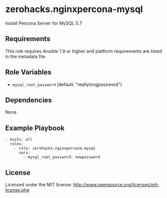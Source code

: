 # zerohacks.nginxpercona-mysql

Install Percona Server for MySQL 5.7

## Requirements

This role requires Ansible 1.9 or higher and platform requirements are listed in the metadata file.

## Role Variables

- `mysql_root_password` (default: "reallylongpassword")

## Dependencies

None

## Example Playbook

    - hosts: all
      roles:
        - role: zerohacks.nginxpercona-mysql
          vars:
            - mysql_root_password: newpassword


## License

Licensed under the MIT license: http://www.opensource.org/licenses/mit-license.php
